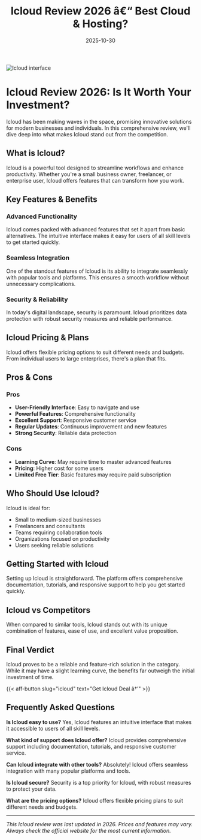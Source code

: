 ﻿---
title: "Icloud Review 2026 â€“ Best Cloud & Hosting?"
date: 2025-10-30
draft: false
rating: 4.8
category: "Cloud & Hosting"
tags: ["cloud-hosting", "review", "2026"]
description: "Comprehensive Icloud review 2026. Discover if this  tool is the best choice for your needs."
keywords: "icloud, Icloud, review, cloud & hosting, 2026, best cloud & hosting"
image: "https://images.unsplash.com/photo-1451187580459-43490279c0fa?w=800&h=400&fit=crop&crop=center"
---

![Icloud interface](https://images.unsplash.com/photo-1451187580459-43490279c0fa?w=800&h=400&fit=crop&crop=center)

# Icloud Review 2026: Is It Worth Your Investment?

Icloud has been making waves in the  space, promising innovative solutions for modern businesses and individuals. In this comprehensive review, we'll dive deep into what makes Icloud stand out from the competition.

## What is Icloud?

Icloud is a powerful  tool designed to streamline workflows and enhance productivity. Whether you're a small business owner, freelancer, or enterprise user, Icloud offers features that can transform how you work.

## Key Features & Benefits

### Advanced Functionality
Icloud comes packed with advanced features that set it apart from basic alternatives. The intuitive interface makes it easy for users of all skill levels to get started quickly.

### Seamless Integration
One of the standout features of Icloud is its ability to integrate seamlessly with popular tools and platforms. This ensures a smooth workflow without unnecessary complications.

### Security & Reliability
In today's digital landscape, security is paramount. Icloud prioritizes data protection with robust security measures and reliable performance.

## Icloud Pricing & Plans

Icloud offers flexible pricing options to suit different needs and budgets. From individual users to large enterprises, there's a plan that fits.

## Pros & Cons

### Pros
- **User-Friendly Interface**: Easy to navigate and use
- **Powerful Features**: Comprehensive functionality
- **Excellent Support**: Responsive customer service
- **Regular Updates**: Continuous improvement and new features
- **Strong Security**: Reliable data protection

### Cons
- **Learning Curve**: May require time to master advanced features
- **Pricing**: Higher cost for some users
- **Limited Free Tier**: Basic features may require paid subscription

## Who Should Use Icloud?

Icloud is ideal for:
- Small to medium-sized businesses
- Freelancers and consultants
- Teams requiring collaboration tools
- Organizations focused on productivity
- Users seeking reliable  solutions

## Getting Started with Icloud

Setting up Icloud is straightforward. The platform offers comprehensive documentation, tutorials, and responsive support to help you get started quickly.

## Icloud vs Competitors

When compared to similar tools, Icloud stands out with its unique combination of features, ease of use, and excellent value proposition.

## Final Verdict

Icloud proves to be a reliable and feature-rich solution in the  category. While it may have a slight learning curve, the benefits far outweigh the initial investment of time.

{{< aff-button slug="icloud" text="Get Icloud Deal â†’" >}}

## Frequently Asked Questions

**Is Icloud easy to use?**
Yes, Icloud features an intuitive interface that makes it accessible to users of all skill levels.

**What kind of support does Icloud offer?**
Icloud provides comprehensive support including documentation, tutorials, and responsive customer service.

**Can Icloud integrate with other tools?**
Absolutely! Icloud offers seamless integration with many popular platforms and tools.

**Is Icloud secure?**
Security is a top priority for Icloud, with robust measures to protect your data.

**What are the pricing options?**
Icloud offers flexible pricing plans to suit different needs and budgets.

---

*This Icloud review was last updated in 2026. Prices and features may vary. Always check the official website for the most current information.*
